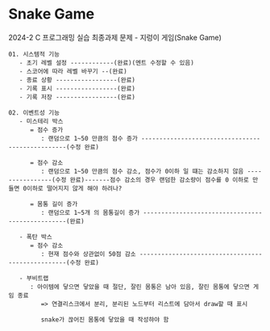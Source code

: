 # Snake Game
2024-2 C 프로그래밍 실습 최종과제 문제 - 지렁이 게임(Snake Game)



    01. 시스템적 기능
       - 초기 레벨 설정 ------------(완료)(멘트 수정할 수 있음)
       - 스코어에 따라 레벨 바꾸기 --(완료)
       - 종료 상황 -----------------(완료)
       - 기록 표시 -----------------(완료)
       - 기록 저장 -----------------(완료)
    
    02. 이벤트성 기능
       - 미스테리 박스
          = 점수 증가
             : 랜덤으로 1~50 만큼의 점수 증가 -------------------------------------------------(수정 완료)
    
          = 점수 감소
             : 랜덤으로 1~50 만큼의 점수 감소, 점수가 0이하 일 떄는 감소하지 않음 ----------------(수정 완료)-------점수 감소의 경우 랜덤한 감소량이 점수를 0 이하로 만들면 0이하로 떨어지지 않게 해야 하려나?
    
          = 몸통 길이 증가
             : 랜덤으로 1~5개 의 몸통길이 증가 -------------------------------------------------(완료)
    
       - 폭탄 박스
          = 점수 감소
             : 현재 점수와 상관없이 50점 감소 --------------------------------------------------(수정 완료)
    
       - 부비트랩
          : 아이템에 닿으면 닿았을 때 절단, 잘린 몸통은 남아 있음, 잘린 몸통에 닿으면 게임 종료
             => 연결리스크에서 분리, 분리된 노드부터 리스트에 담아서 draw할 때 표시

             snake가 끊어진 몸통에 닿았을 때 작성햐야 함
